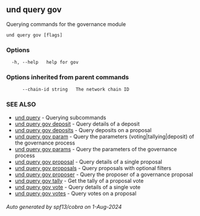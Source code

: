 ## und query gov

Querying commands for the governance module

```
und query gov [flags]
```

### Options

```
  -h, --help   help for gov
```

### Options inherited from parent commands

```
      --chain-id string   The network chain ID
```

### SEE ALSO

* [und query](und_query.md)	 - Querying subcommands
* [und query gov deposit](und_query_gov_deposit.md)	 - Query details of a deposit
* [und query gov deposits](und_query_gov_deposits.md)	 - Query deposits on a proposal
* [und query gov param](und_query_gov_param.md)	 - Query the parameters (voting|tallying|deposit) of the governance process
* [und query gov params](und_query_gov_params.md)	 - Query the parameters of the governance process
* [und query gov proposal](und_query_gov_proposal.md)	 - Query details of a single proposal
* [und query gov proposals](und_query_gov_proposals.md)	 - Query proposals with optional filters
* [und query gov proposer](und_query_gov_proposer.md)	 - Query the proposer of a governance proposal
* [und query gov tally](und_query_gov_tally.md)	 - Get the tally of a proposal vote
* [und query gov vote](und_query_gov_vote.md)	 - Query details of a single vote
* [und query gov votes](und_query_gov_votes.md)	 - Query votes on a proposal

###### Auto generated by spf13/cobra on 1-Aug-2024
